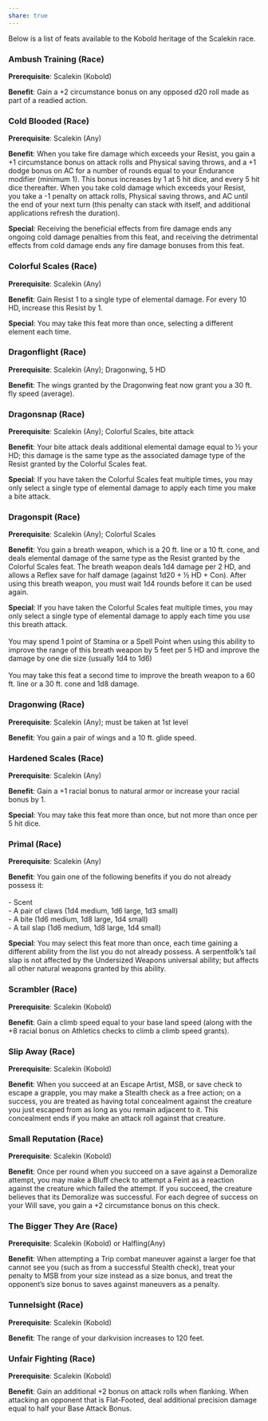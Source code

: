 ```yaml
---
share: true
---
```

Below is a list of feats available to the Kobold heritage of the Scalekin race.

<h3><span><p dir="auto">Ambush Training (Race)</p></span></h3><p><span><p dir="auto"><b>Prerequisite</b>:    Scalekin (Kobold)<br></p></span></p><p><span><p dir="auto"><b>Benefit</b>:    Gain a +2 circumstance bonus on any opposed d20 roll made as part of a readied action.<br></p></span></p><h3><span><p dir="auto">Cold Blooded (Race)</p></span></h3><p><span><p dir="auto"><b>Prerequisite</b>:    Scalekin (Any)<br></p></span></p><p><span><p dir="auto"><b>Benefit</b>:    When you take fire damage which exceeds your Resist, you gain a +1 circumstance bonus on attack rolls and Physical saving throws, and a +1 dodge bonus on AC for a number of rounds equal to your Endurance modifier (minimum 1). This bonus increases by 1 at 5 hit dice, and every 5 hit dice thereafter. When you take cold damage which exceeds your Resist, you take a -1 penalty on attack rolls, Physical saving throws, and AC until the end of your next turn (this penalty can stack with itself, and additional applications refresh the duration).<br></p></span></p><p><span><p dir="auto"><b>Special</b>:    Receiving the beneficial effects from fire damage ends any ongoing cold damage penalties from this feat, and receiving the detrimental effects from cold damage ends any fire damage bonuses from this feat.<br></p></span></p><h3><span><p dir="auto">Colorful Scales (Race)</p></span></h3><p><span><p dir="auto"><b>Prerequisite</b>:    Scalekin (Any)<br></p></span></p><p><span><p dir="auto"><b>Benefit</b>:    Gain Resist 1 to a single type of elemental damage. For every 10 HD, increase this Resist by 1.<br></p></span></p><p><span><p dir="auto"><b>Special</b>:    You may take this feat more than once, selecting a different element each time.<br></p></span></p><h3><span><p dir="auto">Dragonflight (Race)</p></span></h3><p><span><p dir="auto"><b>Prerequisite</b>:    Scalekin (Any); Dragonwing, 5 HD<br></p></span></p><p><span><p dir="auto"><b>Benefit</b>:    The wings granted by the Dragonwing feat now grant you a 30 ft. fly speed (average).<br></p></span></p><h3><span><p dir="auto">Dragonsnap (Race)</p></span></h3><p><span><p dir="auto"><b>Prerequisite</b>:    Scalekin (Any); Colorful Scales, bite attack<br></p></span></p><p><span><p dir="auto"><b>Benefit</b>:    Your bite attack deals additional elemental damage equal to ½ your HD; this damage is the same type as the associated damage type of the Resist granted by the Colorful Scales feat.<br></p></span></p><p><span><p dir="auto"><b>Special</b>:    If you have taken the Colorful Scales feat multiple times, you may only select a single type of elemental damage to apply each time you make a bite attack.<br></p></span></p><h3><span><p dir="auto">Dragonspit (Race)</p></span></h3><p><span><p dir="auto"><b>Prerequisite</b>:    Scalekin (Any); Colorful Scales<br></p></span></p><p><span><p dir="auto"><b>Benefit</b>:    You gain a breath weapon, which is a 20 ft. line or a 10 ft. cone, and deals elemental damage of the same type as the Resist granted by the Colorful Scales feat. The breath weapon deals 1d4 damage per 2 HD, and allows a Reflex save for half damage (against 1d20 + ½ HD + Con). After using this breath weapon, you must wait 1d4 rounds before it can be used again.<br></p></span></p><p><span><p dir="auto"><b>Special</b>:    If you have taken the Colorful Scales feat multiple times, you may only select a single type of elemental damage to apply each time you use this breath attack.<br><br>You may spend 1 point of Stamina or a Spell Point when using this ability to improve the range of this breath weapon by 5 feet per 5 HD and improve the damage by one die size (usually 1d4 to 1d6)<br><br> You may take this feat a second time to improve the breath weapon to a 60 ft. line or a 30 ft. cone and 1d8 damage.<br></p></span></p><h3><span><p dir="auto">Dragonwing (Race)</p></span></h3><p><span><p dir="auto"><b>Prerequisite</b>:    Scalekin (Any); must be taken at 1st level<br></p></span></p><p><span><p dir="auto"><b>Benefit</b>:    You gain a pair of wings and a 10 ft. glide speed.<br></p></span></p><h3><span><p dir="auto">Hardened Scales (Race)</p></span></h3><p><span><p dir="auto"><b>Prerequisite</b>:    Scalekin (Any)<br></p></span></p><p><span><p dir="auto"><b>Benefit</b>:    Gain a +1 racial bonus to natural armor or increase your racial bonus by 1.<br></p></span></p><p><span><p dir="auto"><b>Special</b>:    You may take this feat more than once, but not more than once per 5 hit dice.<br></p></span></p><h3><span><p dir="auto">Primal (Race)</p></span></h3><p><span><p dir="auto"><b>Prerequisite</b>:    Scalekin (Any)<br></p></span></p><p><span><p dir="auto"><b>Benefit</b>:    You gain one of the following benefits if you do not already possess it:<br><br>- Scent<br>- A pair of claws (1d4 medium, 1d6 large, 1d3 small)<br>- A bite (1d6 medium, 1d8 large, 1d4 small)<br>- A tail slap (1d6 medium, 1d8 large, 1d4 small)<br></p></span></p><p><span><p dir="auto"><b>Special</b>:    You may select this feat more than once, each time gaining a different ability from the list you do not already possess. A serpentfolk’s tail slap is not affected by the Undersized Weapons universal ability; but affects all other natural weapons granted by this ability.<br></p></span></p><h3><span><p dir="auto">Scrambler (Race)</p></span></h3><p><span><p dir="auto"><b>Prerequisite</b>:    Scalekin (Kobold)<br></p></span></p><p><span><p dir="auto"><b>Benefit</b>:    Gain a climb speed equal to your base land speed (along with the +8 racial bonus on Athletics checks to climb a climb speed grants).<br></p></span></p><h3><span><p dir="auto">Slip Away (Race)</p></span></h3><p><span><p dir="auto"><b>Prerequisite</b>:    Scalekin (Kobold)<br></p></span></p><p><span><p dir="auto"><b>Benefit</b>:    When you succeed at an Escape Artist, MSB, or save check to escape a grapple, you may make a Stealth check as a free action; on a success, you are treated as having total concealment against the creature you just escaped from as long as you remain adjacent to it. This concealment ends if you make an attack roll against that creature.<br></p></span></p><h3><span><p dir="auto">Small Reputation (Race)</p></span></h3><p><span><p dir="auto"><b>Prerequisite</b>:    Scalekin (Kobold)<br></p></span></p><p><span><p dir="auto"><b>Benefit</b>:    Once per round when you succeed on a save against a Demoralize attempt, you may make a Bluff check to attempt a Feint as a reaction against the creature which failed the attempt. If you succeed, the creature believes that its Demoralize was successful. For each degree of success on your Will save, you gain a +2 circumstance bonus on this check.<br></p></span></p><h3><span><p dir="auto">The Bigger They Are (Race)</p></span></h3><p><span><p dir="auto"><b>Prerequisite</b>:    Scalekin (Kobold) or Halfling(Any)<br></p></span></p><p><span><p dir="auto"><b>Benefit</b>:    When attempting a Trip combat maneuver against a larger foe that cannot see you (such as from a successful Stealth check), treat your penalty to MSB from your size instead as a size bonus, and treat the opponent’s size bonus to saves against maneuvers as a penalty.<br></p></span></p><h3><span><p dir="auto">Tunnelsight (Race)</p></span></h3><p><span><p dir="auto"><b>Prerequisite</b>:    Scalekin (Kobold)<br></p></span></p><p><span><p dir="auto"><b>Benefit</b>:    The range of your darkvision increases to 120 feet.<br></p></span></p><h3><span><p dir="auto">Unfair Fighting (Race)</p></span></h3><p><span><p dir="auto"><b>Prerequisite</b>:    Scalekin (Kobold)<br></p></span></p><p><span><p dir="auto"><b>Benefit</b>:    Gain an additional +2 bonus on attack rolls when flanking. When attacking an opponent that is Flat-Footed, deal additional precision damage equal to half your Base Attack Bonus.<br></p></span></p>